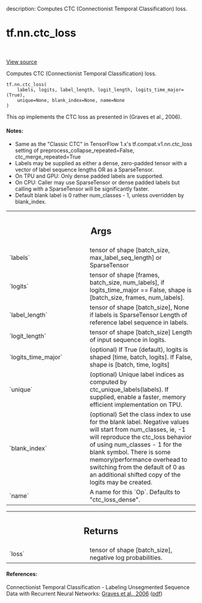 description: Computes CTC (Connectionist Temporal Classification) loss.

<div itemscope itemtype="http://developers.google.com/ReferenceObject">
<meta itemprop="name" content="tf.nn.ctc_loss" />
<meta itemprop="path" content="Stable" />
</div>

# tf.nn.ctc_loss

<!-- Insert buttons and diff -->

<table class="tfo-notebook-buttons tfo-api nocontent" align="left">

</table>

<a target="_blank" href="/code/stable/tensorflow/python/ops/ctc_ops.py">View source</a>



Computes CTC (Connectionist Temporal Classification) loss.

<pre class="devsite-click-to-copy prettyprint lang-py tfo-signature-link">
<code>tf.nn.ctc_loss(
    labels, logits, label_length, logit_length, logits_time_major=(True),
    unique=None, blank_index=None, name=None
)
</code></pre>



<!-- Placeholder for "Used in" -->

This op implements the CTC loss as presented in (Graves et al., 2006).

#### Notes:



- Same as the "Classic CTC" in TensorFlow 1.x's tf.compat.v1.nn.ctc_loss
  setting of preprocess_collapse_repeated=False, ctc_merge_repeated=True
- Labels may be supplied as either a dense, zero-padded tensor with a
  vector of label sequence lengths OR as a SparseTensor.
- On TPU and GPU: Only dense padded labels are supported.
- On CPU: Caller may use SparseTensor or dense padded labels but calling with
  a SparseTensor will be significantly faster.
- Default blank label is 0 rather num_classes - 1, unless overridden by
  blank_index.

<!-- Tabular view -->
 <table class="responsive fixed orange">
<colgroup><col width="214px"><col></colgroup>
<tr><th colspan="2"><h2 class="add-link">Args</h2></th></tr>

<tr>
<td>
`labels`
</td>
<td>
tensor of shape [batch_size, max_label_seq_length] or SparseTensor
</td>
</tr><tr>
<td>
`logits`
</td>
<td>
tensor of shape [frames, batch_size, num_labels], if
logits_time_major == False, shape is [batch_size, frames, num_labels].
</td>
</tr><tr>
<td>
`label_length`
</td>
<td>
tensor of shape [batch_size], None if labels is SparseTensor
Length of reference label sequence in labels.
</td>
</tr><tr>
<td>
`logit_length`
</td>
<td>
tensor of shape [batch_size] Length of input sequence in
logits.
</td>
</tr><tr>
<td>
`logits_time_major`
</td>
<td>
(optional) If True (default), logits is shaped [time,
batch, logits]. If False, shape is [batch, time, logits]
</td>
</tr><tr>
<td>
`unique`
</td>
<td>
(optional) Unique label indices as computed by
ctc_unique_labels(labels).  If supplied, enable a faster, memory efficient
implementation on TPU.
</td>
</tr><tr>
<td>
`blank_index`
</td>
<td>
(optional) Set the class index to use for the blank label.
Negative values will start from num_classes, ie, -1 will reproduce the
ctc_loss behavior of using num_classes - 1 for the blank symbol. There is
some memory/performance overhead to switching from the default of 0 as an
additional shifted copy of the logits may be created.
</td>
</tr><tr>
<td>
`name`
</td>
<td>
A name for this `Op`. Defaults to "ctc_loss_dense".
</td>
</tr>
</table>



<!-- Tabular view -->
 <table class="responsive fixed orange">
<colgroup><col width="214px"><col></colgroup>
<tr><th colspan="2"><h2 class="add-link">Returns</h2></th></tr>

<tr>
<td>
`loss`
</td>
<td>
tensor of shape [batch_size], negative log probabilities.
</td>
</tr>
</table>



#### References:

Connectionist Temporal Classification - Labeling Unsegmented Sequence Data
with Recurrent Neural Networks:
  [Graves et al., 2006](https://dl.acm.org/citation.cfm?id=1143891)
  ([pdf](http://www.cs.toronto.edu/~graves/icml_2006.pdf))

